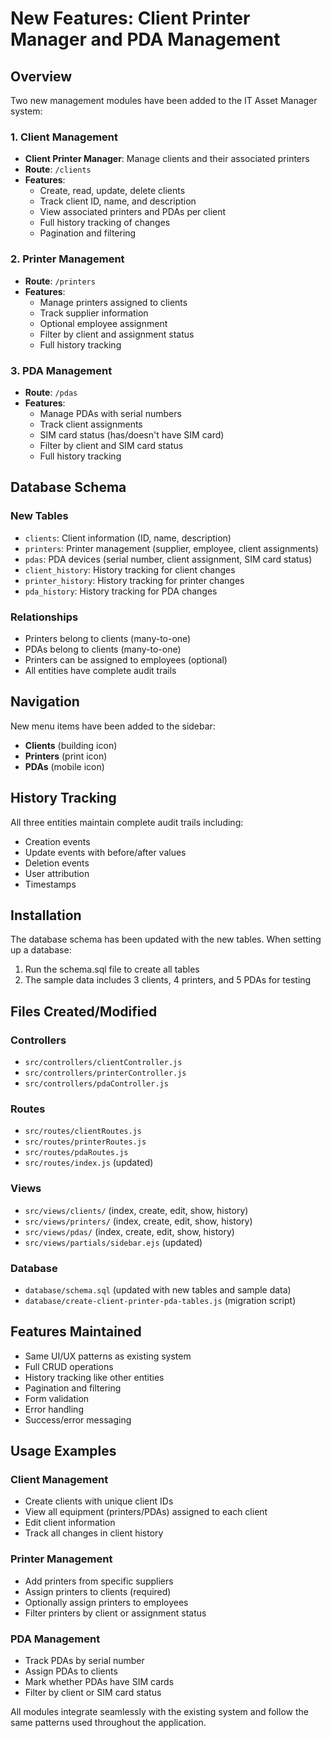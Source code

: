 # New Features: Client Printer Manager and PDA Management

## Overview
Two new management modules have been added to the IT Asset Manager system:

### 1. Client Management
- **Client Printer Manager**: Manage clients and their associated printers
- **Route**: `/clients`
- **Features**:
  - Create, read, update, delete clients
  - Track client ID, name, and description
  - View associated printers and PDAs per client
  - Full history tracking of changes
  - Pagination and filtering

### 2. Printer Management
- **Route**: `/printers`
- **Features**:
  - Manage printers assigned to clients
  - Track supplier information
  - Optional employee assignment
  - Filter by client and assignment status
  - Full history tracking

### 3. PDA Management
- **Route**: `/pdas`
- **Features**:
  - Manage PDAs with serial numbers
  - Track client assignments
  - SIM card status (has/doesn't have SIM card)
  - Filter by client and SIM card status
  - Full history tracking

## Database Schema

### New Tables
- `clients`: Client information (ID, name, description)
- `printers`: Printer management (supplier, employee, client assignments)
- `pdas`: PDA devices (serial number, client assignment, SIM card status)
- `client_history`: History tracking for client changes
- `printer_history`: History tracking for printer changes
- `pda_history`: History tracking for PDA changes

### Relationships
- Printers belong to clients (many-to-one)
- PDAs belong to clients (many-to-one)
- Printers can be assigned to employees (optional)
- All entities have complete audit trails

## Navigation
New menu items have been added to the sidebar:
- **Clients** (building icon)
- **Printers** (print icon)
- **PDAs** (mobile icon)

## History Tracking
All three entities maintain complete audit trails including:
- Creation events
- Update events with before/after values
- Deletion events
- User attribution
- Timestamps

## Installation
The database schema has been updated with the new tables. When setting up a database:

1. Run the schema.sql file to create all tables
2. The sample data includes 3 clients, 4 printers, and 5 PDAs for testing

## Files Created/Modified

### Controllers
- `src/controllers/clientController.js`
- `src/controllers/printerController.js`
- `src/controllers/pdaController.js`

### Routes
- `src/routes/clientRoutes.js`
- `src/routes/printerRoutes.js`
- `src/routes/pdaRoutes.js`
- `src/routes/index.js` (updated)

### Views
- `src/views/clients/` (index, create, edit, show, history)
- `src/views/printers/` (index, create, edit, show, history)
- `src/views/pdas/` (index, create, edit, show, history)
- `src/views/partials/sidebar.ejs` (updated)

### Database
- `database/schema.sql` (updated with new tables and sample data)
- `database/create-client-printer-pda-tables.js` (migration script)

## Features Maintained
- Same UI/UX patterns as existing system
- Full CRUD operations
- History tracking like other entities
- Pagination and filtering
- Form validation
- Error handling
- Success/error messaging

## Usage Examples

### Client Management
- Create clients with unique client IDs
- View all equipment (printers/PDAs) assigned to each client
- Edit client information
- Track all changes in client history

### Printer Management
- Add printers from specific suppliers
- Assign printers to clients (required)
- Optionally assign printers to employees
- Filter printers by client or assignment status

### PDA Management
- Track PDAs by serial number
- Assign PDAs to clients
- Mark whether PDAs have SIM cards
- Filter by client or SIM card status

All modules integrate seamlessly with the existing system and follow the same patterns used throughout the application.